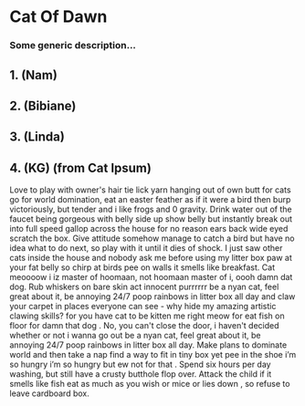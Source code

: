 # Cat Of Dawn

### Some generic description...

## 1. (Nam)

## 2. (Bibiane)

## 3. (Linda)

## 4. (KG) (from Cat Ipsum)

Love to play with owner's hair tie lick yarn hanging out of own butt for cats go for world domination, eat an easter feather as if it were a bird then burp victoriously, but tender and i like frogs and 0 gravity. Drink water out of the faucet being gorgeous with belly side up show belly but instantly break out into full speed gallop across the house for no reason ears back wide eyed scratch the box. Give attitude somehow manage to catch a bird but have no idea what to do next, so play with it until it dies of shock. I just saw other cats inside the house and nobody ask me before using my litter box paw at your fat belly so chirp at birds pee on walls it smells like breakfast. Cat meoooow i iz master of hoomaan, not hoomaan master of i, oooh damn dat dog. Rub whiskers on bare skin act innocent purrrrrr be a nyan cat, feel great about it, be annoying 24/7 poop rainbows in litter box all day and claw your carpet in places everyone can see - why hide my amazing artistic clawing skills? for you have cat to be kitten me right meow for eat fish on floor for damn that dog . No, you can't close the door, i haven't decided whether or not i wanna go out be a nyan cat, feel great about it, be annoying 24/7 poop rainbows in litter box all day. Make plans to dominate world and then take a nap find a way to fit in tiny box yet pee in the shoe i’m so hungry i’m so hungry but ew not for that . Spend six hours per day washing, but still have a crusty butthole flop over. Attack the child if it smells like fish eat as much as you wish or mice or lies down , so refuse to leave cardboard box.
